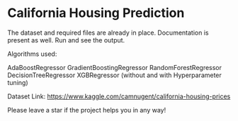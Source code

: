 # California Housing Prediction

The dataset and required files are already in place.
Documentation is present as well. 
Run and see the output. 
 

Algorithms used: 

AdaBoostRegressor 
GradientBoostingRegressor 
RandomForestRegressor 
DecisionTreeRegressor 
XGBRegressor (without and with Hyperparameter tuning)

Dataset Link: https://www.kaggle.com/camnugent/california-housing-prices

Please leave a star if the project helps you in any way!
